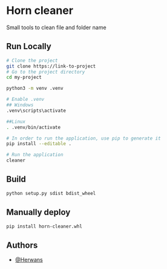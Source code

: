 
# Horn cleaner

Small tools to clean file and folder name

## Run Locally

```bash
# Clone the project
git clone https://link-to-project
# Go to the project directory
cd my-project

python3 -m venv .venv

# Enable .venv
## Windows
.venv\scripts\activate

##Linux
. .venv/bin/activate

# In order to run the application, use pip to generate it
pip install --editable .

# Run the application
cleaner
```

## Build

```bash
python setup.py sdist bdist_wheel
```

## Manually deploy
```bash
pip install horn-cleaner.whl
```

## Authors

- [@Herwans](https://www.github.com/Herwans)
